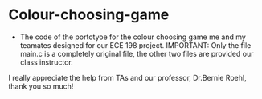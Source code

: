 # Colour-choosing-game
- The code of the portotyoe for the colour choosing game me and my teamates designed for our ECE 198 project. 
IMPORTANT: Only the file main.c is a completely original file, the other two files are provided our class instructor. 

I really appreciate the help from TAs and our professor, Dr.Bernie Roehl, thank you so much! 
